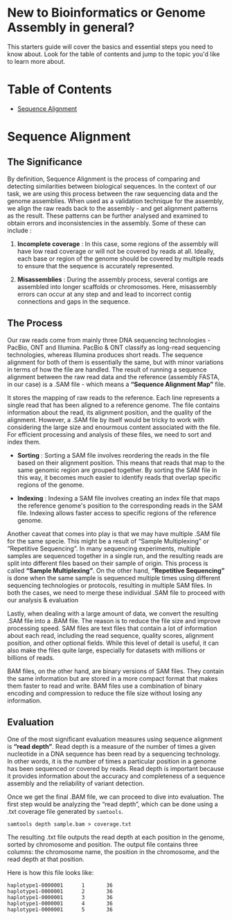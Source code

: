 # New to Bioinformatics or Genome Assembly in general?

This starters guide will cover the basics and essential steps you need to know about. Look for the table of contents and jump to the topic you'd like to learn more about.

# Table of Contents

  

- [Sequence Alignment](#sequence-alignment)

  

# Sequence Alignment

  

## The Significance

  

By definition, Sequence Alignment is the process of comparing and detecting similarities between biological sequences. In the context of our task, we are using this process between the raw sequencing data and the genome assemblies. When used as a validation technique for the assembly, we align the raw reads back to the assembly - and get alignment patterns as the result. These patterns can be further analysed and examined to obtain errors and inconsistencies in the assembly. Some of these can include :

  

1.  **Incomplete coverage** : In this case, some regions of the assembly will have low read coverage or will not be covered by reads at all. Ideally, each base or region of the genome should be covered by multiple reads to ensure that the sequence is accurately represented.

2.  **Misassemblies** : During the assembly process, several contigs are assembled into longer scaffolds or chromosomes. Here, misassembly errors can occur at any step and and lead to incorrect contig connections and gaps in the sequence.

  

## The Process

  

Our raw reads come from mainly three DNA sequencing technologies - PacBio, ONT and Illumina. PacBio & ONT classify as long-read sequencing technologies, whereas Illumina produces short reads. The sequence alignment for both of them is essentially the same, but with minor variations in terms of how the file are handled. The result of running a sequence alignment between the raw read data and the reference (assembly FASTA, in our case) is a .SAM file - which means a **“Sequence Alignment Map”** file.

  

It stores the mapping of raw reads to the reference. Each line represents a single read that has been aligned to a reference genome. The file contains information about the read, its alignment position, and the quality of the alignment. However, a .SAM file by itself would be tricky to work with considering the large size and enourmous content associated with the file. For efficient processing and analysis of these files, we need to sort and index them.

  

-  **Sorting** : Sorting a SAM file involves reordering the reads in the file based on their alignment position. This means that reads that map to the same genomic region are grouped together. By sorting the SAM file in this way, it becomes much easier to identify reads that overlap specific regions of the genome.

-  **Indexing** : Indexing a SAM file involves creating an index file that maps the reference genome's position to the corresponding reads in the SAM file. Indexing allows faster access to specific regions of the reference genome.

  

Another caveat that comes into play is that we may have multiple .SAM file for the same specie. This might be a result of “Sample Multiplexing” or “Repetitive Sequencing”. In many sequencing experiments, multiple samples are sequenced together in a single run, and the resulting reads are split into different files based on their sample of origin. This process is called **“Sample Multiplexing”**. On the other hand, **“Repetitive Sequencing”** is done when the same sample is sequenced multiple times using different sequencing technologies or protocols, resulting in multiple SAM files. In both the cases, we need to merge these individual .SAM file to proceed with our analysis & evaluation

  

Lastly, when dealing with a large amount of data, we convert the resulting .SAM file into a .BAM file. The reason is to reduce the file size and improve processing speed. SAM files are text files that contain a lot of information about each read, including the read sequence, quality scores, alignment position, and other optional fields. While this level of detail is useful, it can also make the files quite large, especially for datasets with millions or billions of reads.

  

BAM files, on the other hand, are binary versions of SAM files. They contain the same information but are stored in a more compact format that makes them faster to read and write. BAM files use a combination of binary encoding and compression to reduce the file size without losing any information.

  

## Evaluation

  

One of the most significant evaluation measures using sequence alignment is **“read depth”**. Read depth is a measure of the number of times a given nucleotide in a DNA sequence has been read by a sequencing technology. In other words, it is the number of times a particular position in a genome has been sequenced or covered by reads. Read depth is important because it provides information about the accuracy and completeness of a sequence assembly and the reliability of variant detection.

  
Once we get the final .BAM file, we can proceed to dive into evaluation. The first step would be analyzing the “read depth”, which can be done using a .txt coverage file generated by `samtools`.

    samtools depth sample.bam > coverage.txt
The resulting .txt file outputs the read depth at each position in the genome, sorted by chromosome and position. The output file contains three columns: the chromosome name, the position in the chromosome, and the read depth at that position.

Here is how this file looks like: 

    haplotype1-0000001      1       36
    haplotype1-0000001      2       36
    haplotype1-0000001      3       36
    haplotype1-0000001      4       36
    haplotype1-0000001      5       36

